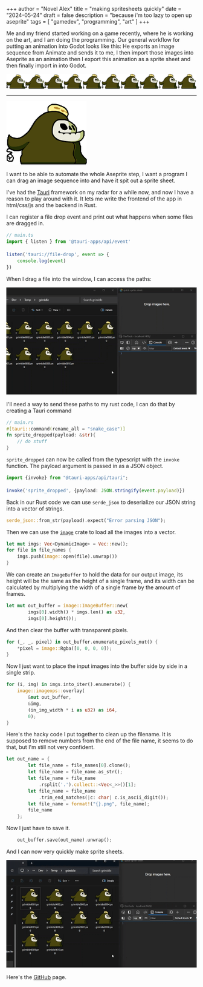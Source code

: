 +++
author = "Novel Alex"
title = "making spritesheets quickly"
date = "2024-05-24"
draft = false
description = "because i'm too lazy to open up aseprite"
tags = [
    "gamedev", "programming", "art"
]
+++

Me and my friend started working on a game recently, where he is working on the art, and I am doing the programming. Our 
general workflow for putting an animation into Godot looks like this: He exports an image sequence from Animate and sends
it to me, I then import those images into Aseprite as an animation then I export this animation as a sprite sheet and then
finally import in into Godot.

![The output sprite sheet](grimIdle.png)

---
![Grim Discount: A discount version of the grim reaper](grim_idle.gif)

I want to be able to automate the whole Aseprite step, I want a program I can drag an image sequence into and have it
spit out a sprite sheet. 

I've had the [Tauri](https://tauri.app/) framework on my radar for a while now, and now I have a reason to play around
with it. It lets me write the frontend of the app in html/css/js and the backend in Rust. 

I can register a file drop event and print out what happens when some files are dragged in.
```typescript
// main.ts
import { listen } from '@tauri-apps/api/event'

listen('tauri://file-drop', event => {
    console.log(event)
})
```
When I drag a file into the window, I can access the paths:

![A demonstration of file drag and drop](filedrag.gif)

I'll need a way to send these paths to my rust code, I can do that by creating a Tauri command
```rust
// main.rs
#[tauri::command(rename_all = "snake_case")]
fn sprite_dropped(payload: &str){
    // do stuff
}
```

`sprite_dropped` can now be called from the typescript with the `invoke` function. The payload argument is passed in as a JSON object.

```typescript
import {invoke} from "@tauri-apps/api/tauri";

invoke('sprite_dropped', {payload: JSON.stringify(event.payload)})
```

Back in our Rust code we can use `serde_json` to deserialize our JSON string into a vector of strings.
```rust
serde_json::from_str(payload).expect("Error parsing JSON");
```

Then we can use the [`image`](https://crates.io/crates/image) crate to load all the images into a vector.

```rust
let mut imgs: Vec<DynamicImage> = Vec::new();
for file in file_names {
    imgs.push(image::open(file).unwrap())
}
```

We can create an `ImageBuffer` to hold the data for our output image, its height will be the same as the height of a single
frame, and its width can be calculated by multiplying the width of a single frame by the amount of frames.

```rust
let mut out_buffer = image::ImageBuffer::new(
        imgs[0].width() * imgs.len() as u32,
        imgs[0].height());
```

And then clear the buffer with transparent pixels.

```rust
for (_, _, pixel) in out_buffer.enumerate_pixels_mut() {
    *pixel = image::Rgba([0, 0, 0, 0]);
}
```

Now I just want to place the input images into the buffer side by side in a single strip.

```rust
for (i, img) in imgs.into_iter().enumerate() {
    image::imageops::overlay(
        &mut out_buffer,
        &img, 
        (in_img_width * i as u32) as i64, 
        0);
}
```

Here's the hacky code I put together to clean up the filename. It is supposed to remove numbers from the end of the file
name, it seems to do that, but I'm still not very confident.

```rust 
let out_name = {
        let file_name = file_names[0].clone();
        let file_name = file_name.as_str();
        let file_name = file_name
            .rsplit('.').collect::<Vec<_>>()[1];
        let file_name = file_name
            .trim_end_matches(|c: char| c.is_ascii_digit());
        let file_name = format!("{}.png", file_name);
        file_name
    };
```

Now I just have to save it.

```rust
    out_buffer.save(out_name).unwrap();
```

And I can now very quickly make sprite sheets.

![A demo of file drag and drop with the file output](sprite-app-demo.gif)

Here's the [GitHub](https://github.com/novelalex/quick-sprite-sheet) page.